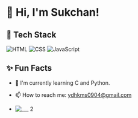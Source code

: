 # 👋 Hi, I'm Sukchan!

## 🚀 Tech Stack
![HTML](https://img.shields.io/badge/HTML5-E34F26?style=flat-square&logo=html5&logoColor=white)
![CSS](https://img.shields.io/badge/CSS3-1572B6?style=flat-square&logo=css3&logoColor=white)
![JavaScript](https://img.shields.io/badge/JavaScript-F7DF1E?style=flat-square&logo=javascript&logoColor=black)

## ✨ Fun Facts
- 🌱 I'm currently learning C and Python.
- 📫 How to reach me: ydhkms0904@gmail.com



- ![___ 2](https://github.com/user-attachments/assets/a344820d-a790-4d6c-a3da-cd5510cf451d)


